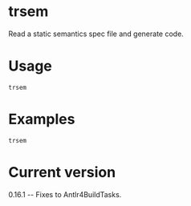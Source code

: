# trsem

Read a static semantics spec file and generate code.

# Usage

    trsem

# Examples

    trsem

# Current version

0.16.1 -- Fixes to Antlr4BuildTasks.
